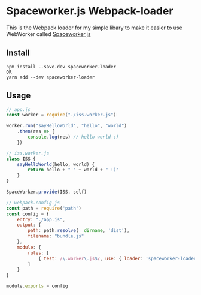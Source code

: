# Spaceworker.js Webpack-loader

This is the Webpack loader for my simple libary to make it easier to use WebWorker called [Spaceworker.js](https://github.com/datsteves/spaceworker.js)

## Install

```
npm install --save-dev spaceworker-loader
OR
yarn add --dev spaceworker-loader
```

## Usage

```javascript
// app.js
const worker = require("./iss.worker.js")

worker.run("sayHelloWorld", "hello", "world")
    .then(res => {
        console.log(res) // hello world :)
    })
```

```javascript
// iss.worker.js
class ISS {
    sayHelloWorld(hello, world) {
        return hello + " " + world + " :)"
    }
}

SpaceWorker.provide(ISS, self)
```

```javascript
// webpack.config.js
const path = require('path')
const config = {
    entry: "./app.js",
    output: {
        path: path.resolve(__dirname, 'dist'),
        filename: "bundle.js"
    },
    module: {
        rules: [
            { test: /\.worker\.js$/, use: { loader: 'spaceworker-loader' } }
        ]
    }
}

module.exports = config
```
